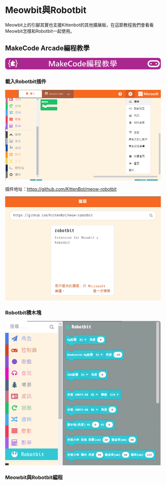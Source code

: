 # Meowbit與Robotbit

Meowbit上的引腳其實也支援Kittenbot的其他擴展板，在這節教程我們會看看Meowbit怎樣和Robotbit一起使用。

## MakeCode Arcade編程教學

![](../functional_module/PWmodules/images/mcbanner.png)

### 載入Robotbit插件

![](./images/sd5.png)

插件地址：https://github.com/KittenBot/meow-robotbit

![](./images/robotbit1.png)

### Robotbit積木塊

![](./images/robotbit2.png)

### Meowbit與Robotbit編程

